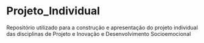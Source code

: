 # Projeto_Individual
Repositório utilizado para a construção e apresentação do projeto individual das disciplinas de Projeto e Inovação e Desenvolvimento Socioemocional
